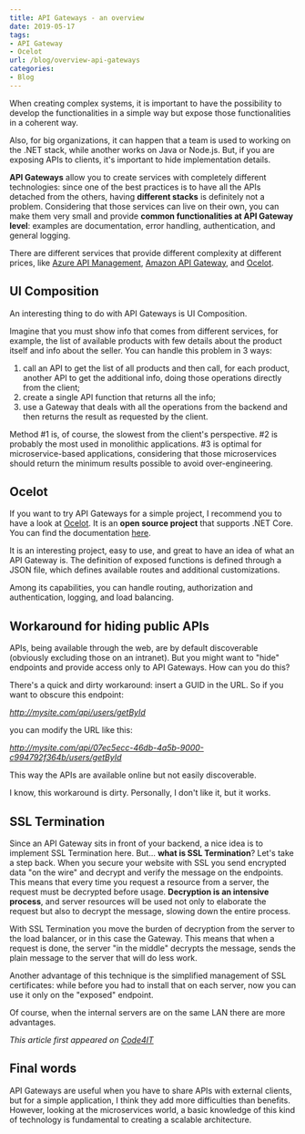 ```yaml
---
title: API Gateways - an overview
date: 2019-05-17
tags:
- API Gateway
- Ocelot
url: /blog/overview-api-gateways
categories:
- Blog
---
```


When creating complex systems, it is important to have the possibility to develop the functionalities in a simple way but expose those functionalities in a coherent way.

Also, for big organizations, it can happen that a team is used to working on the .NET stack, while another works on Java or Node.js. But, if you are exposing APIs to clients, it's important to hide implementation details.

**API Gateways** allow you to create services with completely different technologies: since one of the best practices is to have all the APIs detached from the others, having **different stacks** is definitely not a problem. Considering that those services can live on their own, you can make them very small and provide **common functionalities at API Gateway level**: examples are documentation, error handling, authentication, and general logging.

There are different services that provide different complexity at different prices, like [Azure API Management](https://azure.microsoft.com/en-us/services/api-management/ "Azure API Management reference"), [Amazon API Gateway](https://aws.amazon.com/api-gateway/ "Amazon AWS API Gateway reference"), and [Ocelot](https://github.com/ThreeMammals/Ocelot "Ocelot repository").

## UI Composition

An interesting thing to do with API Gateways is UI Composition.

Imagine that you must show info that comes from different services, for example, the list of available products with few details about the product itself and info about the seller. You can handle this problem in 3 ways:

1. call an API to get the list of all products and then call, for each product, another API to get the additional info, doing those operations directly from the client;
2. create a single API function that returns all the info;
3. use a Gateway that deals with all the operations from the backend and then returns the result as requested by the client.

Method #1 is, of course, the slowest from the client's perspective. #2 is probably the most used in monolithic applications. #3 is optimal for microservice-based applications, considering that those microservices should return the minimum results possible to avoid over-engineering.

## Ocelot

If you want to try API Gateways for a simple project, I recommend you to have a look at [Ocelot](https://github.com/ThreeMammals/Ocelot "Ocelot GitHub link"). It is an **open source project** that supports .NET Core. You can find the documentation [here](https://ocelot.readthedocs.io/en/latest/ "Ocelot documentation").

It is an interesting project, easy to use, and great to have an idea of what an API Gateway is. The definition of exposed functions is defined through a JSON file, which defines available routes and additional customizations.

Among its capabilities, you can handle routing, authorization and authentication, logging, and load balancing.

## Workaround for hiding public APIs

APIs, being available through the web, are by default discoverable (obviously excluding those on an intranet). But you might want to "hide" endpoints and provide access only to API Gateways. How can you do this?

There's a quick and dirty workaround: insert a GUID in the URL. So if you want to obscure this endpoint:

_http://mysite.com/api/users/getById_

you can modify the URL like this:

_http://mysite.com/api/07ec5ecc-46db-4a5b-9000-c994792f364b/users/getById_

This way the APIs are available online but not easily discoverable.

I know, this workaround is dirty. Personally, I don't like it, but it works.

## SSL Termination

Since an API Gateway sits in front of your backend, a nice idea is to implement SSL Termination here. But... **what is SSL Termination**? Let's take a step back.
When you secure your website with SSL you send encrypted data "on the wire" and decrypt and verify the message on the endpoints. This means that every time you request a resource from a server, the request must be decrypted before usage. **Decryption is an intensive process**, and server resources will be used not only to elaborate the request but also to decrypt the message, slowing down the entire process.

With SSL Termination you move the burden of decryption from the server to the load balancer, or in this case the Gateway. This means that when a request is done, the server "in the middle" decrypts the message, sends the plain message to the server that will do less work.

Another advantage of this technique is the simplified management of SSL certificates: while before you had to install that on each server, now you can use it only on the "exposed" endpoint.

Of course, when the internal servers are on the same LAN there are more advantages.

_This article first appeared on [Code4IT](https://www.code4it.dev/)_

## Final words

API Gateways are useful when you have to share APIs with external clients, but for a simple application, I think they add more difficulties than benefits. However, looking at the microservices world, a basic knowledge of this kind of technology is fundamental to creating a scalable architecture.
